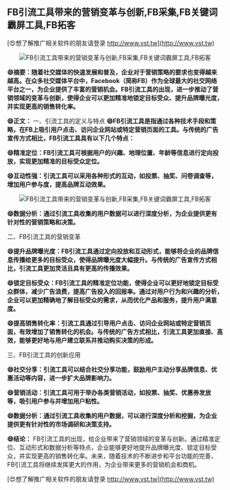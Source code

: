 ## **FB引流工具带来的营销变革与创新,FB采集,FB关键词霸屏工具,FB拓客**

[😍想了解推广相关软件的朋友请登录 http://www.vst.tw](http://www.vst.tw)

 <center><img src="https://vst.tw/MP4/tuiguang/png/4.png" alt="FB引流工具带来的营销变革与创新,FB采集,FB关键词霸屏工具,FB拓客"></center>

**😄摘要：随着社交媒体的快速发展和普及，企业对于营销策略的要求也变得越来越高。在众多社交媒体平台中，Facebook（简称FB）作为全球最大的社交网络平台之一，为企业提供了丰富的营销机会。FB引流工具的出现，进一步推动了营销领域的变革与创新，使得企业可以更加精准地锁定目标受众、提升品牌曝光度，并实现更高的销售转化率。**

**😄正文：**
一、引流工具的定义与特点
**😄FB引流工具是指通过各种技术手段和策略，在FB上吸引用户点击、访问企业网站或特定营销页面的工具。与传统的广告宣传方式相比，FB引流工具具有以下几个特点：**

**😄精准定位：FB引流工具可根据用户的兴趣、地理位置、年龄等信息进行定向投放，实现更加精准的目标受众定位。**

**😄互动性强：引流工具可以采用各种形式的互动，如投票、抽奖、问卷调查等，增加用户参与度，提高品牌互动效果。**

 <center><img src="https://vst.tw/MP4/tuiguang/png/6.png" alt="FB引流工具带来的营销变革与创新,FB采集,FB关键词霸屏工具,FB拓客"></center>

**😄数据分析：通过引流工具收集的用户数据可以进行深度分析，为企业提供更有针对性的营销策略和决策。**

二、FB引流工具的营销变革

**😄提升品牌曝光度：FB引流工具通过定向投放和互动形式，能够将企业的品牌信息传播给更多的目标受众，使得品牌曝光度大幅提升。与传统的广告宣传方式相比，引流工具更加灵活且具有更高的传播效果。**

**😄锁定目标受众：FB引流工具的精准定位功能，使得企业可以更好地锁定目标受众群体，减少广告浪费，提高广告投入的回报率。通过对用户行为和兴趣的分析，企业可以更加精确地了解目标受众的需求，从而优化产品和服务，提升用户满意度。**

**😄提高销售转化率：引流工具通过引导用户点击、访问企业网站或特定营销页面，有效增加了销售转化的机会。与传统的广告方式相比，引流工具更加直接、高效，能够更好地与用户建立联系并推动购买决策的形成。**

三、FB引流工具的创新应用

**😄社交分享：引流工具可以结合社交分享功能，鼓励用户主动分享品牌信息、优惠活动等内容，进一步扩大品牌影响力。**

**😄营销活动：引流工具可用于举办各类营销活动，如投票、抽奖、优惠券发放等，吸引用户参与并增加用户粘性。**

**😄数据分析：通过引流工具收集的用户数据，可以进行深度分析和挖掘，为企业提供更有针对性的市场调研和决策支持。**

**😄结论：**
FB引流工具的出现，给企业带来了营销领域的变革与创新。通过精准定位、互动形式和数据分析等特点，企业能够更好地提升品牌曝光度、锁定目标受众，并实现更高的销售转化率。未来，随着技术的不断进步和平台功能的完善，FB引流工具将继续发挥更大的作用，为企业带来更多的营销机会和商机。

[😍想了解推广相关软件的朋友请登录 http://www.vst.tw](http://www.vst.tw)



